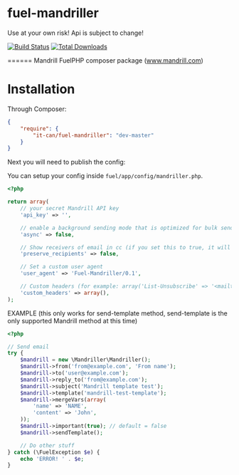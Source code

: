 fuel-mandriller
======

Use at your own risk! Api is subject to change!

[![Build Status](https://travis-ci.org/it-can/fuel-mandriller.png?branch=master)](https://travis-ci.org/it-can/fuel-mandriller)
[![Total Downloads](https://poser.pugx.org/it-can/fuel-mandriller/downloads.png)](https://packagist.org/packages/it-can/fuel-mandriller)

======
Mandrill FuelPHP composer package (www.mandrill.com)

# Installation

Through Composer:

```json
{
    "require": {
        "it-can/fuel-mandriller": "dev-master"
    }
}
```

Next you will need to publish the config:

You can setup your config inside `fuel/app/config/mandriller.php`.

```php
<?php

return array(
    // your secret Mandrill API key
    'api_key' => '',

    // enable a background sending mode that is optimized for bulk sending. In async mode, messages/send will immediately return a status of "queued" for every recipient. To handle rejections when sending in async mode, set up a webhook for the 'reject' event. Defaults to false for messages with no more than 10 recipients; messages with more than 10 recipients are always sent asynchronously, regardless of the value of async.
    'async' => false,

    // Show receivers of email in cc (if you set this to true, it will show all recipients in the email)
    'preserve_recipients' => false,

    // Set a custom user agent
    'user_agent' => 'Fuel-Mandriller/0.1',

    // Custom headers (for example: array('List-Unsubscribe' => '<mailto:info@example.com>');)
    'custom_headers' => array(),
);
```

EXAMPLE (this only works for send-template method, send-template is the only supported Mandrill method at this time)

```php
<?php

// Send email
try {
    $mandrill = new \Mandriller\Mandriller();
    $mandrill->from('from@example.com', 'From name');
    $mandrill->to('user@example.com');
    $mandrill->reply_to('from@example.com');
    $mandrill->subject('Mandrill template test');
    $mandrill->template('mandrill-test-template');
    $mandrill->mergeVars(array(
        'name' => 'NAME',
        'content' => 'John',
    ));
    $mandrill->important(true); // default = false
    $mandrill->sendTemplate();

    // Do other stuff
} catch (\FuelException $e) {
    echo 'ERROR! ' . $e;
}

```
